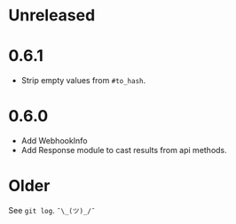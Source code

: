 # Unreleased

# 0.6.1

- Strip empty values from `#to_hash`.

# 0.6.0

- Add WebhookInfo
- Add Response module to cast results from api methods.

# Older

See `git log`. `¯\_(ツ)_/¯`
